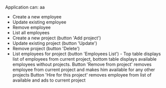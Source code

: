 Application can: 
aa
* Create a new employee
* Update existing employee
* Remove employee
* List all employees
* Create a new project (button 'Add project')
* Update existing project (button 'Update')
* Remove project (button 'Delete')
* List employees for project (button 'Employees List') - Top table displays list of employees from current project, bottom 
table displays available employees without projects. Button 'Remove from project' removes employee from current project and makes him available for any other projects
Button 'Hire for this project' removes employee from list of available and ads to current project 



 


 
